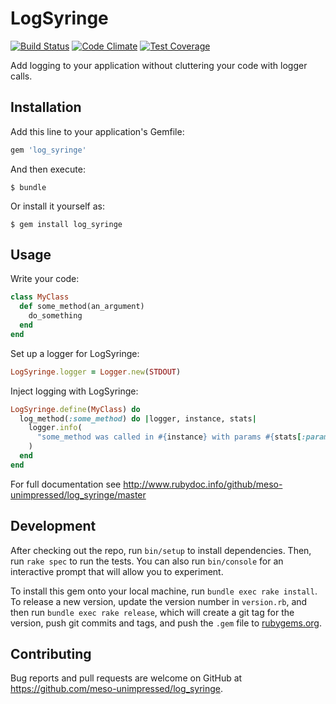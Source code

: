 # LogSyringe

[![Build Status](https://travis-ci.org/meso-unimpressed/log_syringe.svg?branch=master)](https://travis-ci.org/meso-unimpressed/log_syringe)
[![Code Climate](https://codeclimate.com/github/meso-unimpressed/log_syringe/badges/gpa.svg)](https://codeclimate.com/github/meso-unimpressed/log_syringe)
[![Test Coverage](https://codeclimate.com/github/meso-unimpressed/log_syringe/badges/coverage.svg)](https://codeclimate.com/github/meso-unimpressed/log_syringe/coverage)

Add logging to your application without cluttering your code with logger calls.

## Installation

Add this line to your application's Gemfile:

```ruby
gem 'log_syringe'
```

And then execute:

    $ bundle

Or install it yourself as:

    $ gem install log_syringe

## Usage

Write your code:

``` ruby
class MyClass
  def some_method(an_argument)
    do_something
  end
end
```

Set up a logger for LogSyringe:

``` ruby
LogSyringe.logger = Logger.new(STDOUT)
```

Inject logging with LogSyringe:

``` ruby
LogSyringe.define(MyClass) do
  log_method(:some_method) do |logger, instance, stats|
    logger.info(
      "some_method was called in #{instance} with params #{stats[:params]}"
    )
  end
end
```

For full documentation see http://www.rubydoc.info/github/meso-unimpressed/log_syringe/master

## Development

After checking out the repo, run `bin/setup` to install dependencies. Then, run
`rake spec` to run the tests. You can also run `bin/console` for an interactive
prompt that will allow you to experiment.

To install this gem onto your local machine, run `bundle exec rake install`. To
release a new version, update the version number in `version.rb`, and then run
`bundle exec rake release`, which will create a git tag for the version, push
git commits and tags, and push the `.gem` file to
[rubygems.org](https://rubygems.org).

## Contributing

Bug reports and pull requests are welcome on GitHub at
https://github.com/meso-unimpressed/log_syringe.

